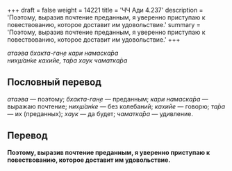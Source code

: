 +++
draft = false
weight = 14221
title = 'ЧЧ Ади 4.237'
description = 'Поэтому, выразив почтение преданным, я уверенно приступаю к повествованию, которое доставит им удовольствие.'
summary = 'Поэтому, выразив почтение преданным, я уверенно приступаю к повествованию, которое доставит им удовольствие.'
+++

_атаэва бхакта-ган̣е кари намаска̄ра  
них̣ш́ан̇ке кахийе, та̄ра хаук чаматка̄ра_

## Пословный перевод

_атаэва_ — поэтому; _бхакта_\-_ган̣е_ — преданным; _кари_ _намаска̄ра_ — выражаю почтение; _них̣ш́ан̇ке_ — без колебаний; _кахийе_ — говорю; _та̄ра_ — их (преданных); _хаук_ — да будет; _чаматка̄ра_ — удивление.

## Перевод

**Поэтому, выразив почтение преданным, я уверенно приступаю к повествованию, которое доставит им удовольствие.**
